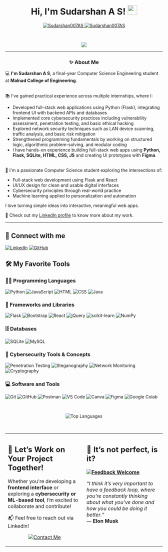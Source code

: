 <h1 align="center">
Hi, I'm Sudarshan A S!
	<a href="https://github.com/Sudarshan007AS" target="_self">
		<img src="https://media.giphy.com/media/hvRJCLFzcasrR4ia7z/giphy.gif" width="30">
	</a>
</h1>
<p align="center">
	<a href="https://github.com/Sudarshan007AS">
		<img src="https://komarev.com/ghpvc/?username=Sudarshan007AS&label=Profile%20views&color=0e75b6&style=flat" alt="Sudarshan007AS">
	</a>
	<a href="https://github.com/Sudarshan007AS">
		<img src="https://img.shields.io/github/followers/Sudarshan007AS?label=Followers" alt="Sudarshan007AS">
	</a>
</p>
<br>
<p align="center">
	<a href="https://github.com/Sudarshan007AS">
		<img src="https://readme-typing-svg.herokuapp.com?lines=Frontend+Web+Developer;Python+Developer;Cybersecurity+Enthusiast;Final+Year+CSE+Student&center=true&width=440&height=45">
	</a>
</p>

<hr>

<h3 align="center">✨ About Me</h3>

<p>
💻 <strong>I'm Sudarshan A S</strong>, a final-year Computer Science Engineering student at <strong>Malnad College of Engineering</strong>.<br><br>

📚 I've gained practical experience across multiple internships, where I:

- Developed full-stack web applications using Python (Flask), integrating frontend UI with backend APIs and databases
- Implemented core cybersecurity practices including vulnerability assessment, penetration testing, and basic ethical hacking
- Explored network security techniques such as LAN device scanning, traffic analysis, and basic risk mitigation
- Strengthened programming fundamentals by working on structured logic, algorithmic problem-solving, and modular coding
- I have hands-on experience building full-stack web apps using <strong>Python, Flask, SQLite, HTML, CSS, JS</strong> and creating UI prototypes with <strong>Figma</strong>.<br><br>

🚀 I'm a passionate Computer Science student exploring the intersections of:

- Full-stack web development using Flask and React
- UI/UX design for clean and usable digital interfaces
- Cybersecurity principles through real-world practice
- Machine learning applied to personalization and automation

I love turning simple ideas into interactive, meaningful web apps.
<br>

📄 Check out my <a href="https://www.linkedin.com/in/sudarshanas/">LinkedIn profile</a> to know more about my work.
</p>

<hr>



<h2 id="-connect-with-me">🤝 Connect with me</h2>
	<a href="https://www.linkedin.com/in/sudarshanas/"><img src="https://img.shields.io/badge/linkedin-%230A66C2.svg?style=plastic&logo=linkedin&logoColor=white" alt="LinkedIn"></a>
	<a href="https://github.com/Sudarshan007AS"><img src="https://img.shields.io/badge/github-%23181717.svg?style=plastic&logo=github&logoColor=white" alt="GitHub"></a>
</p>

<h2 id="️-my-favorite-tools">🛠️ My Favorite Tools</h2>

<h3 id="-programming-languages">👨‍💻 Programming Languages</h3>
<p>
    <img alt="Python" src="https://img.shields.io/badge/Python-%2314354C.svg?logo=python&logoColor=white">
    <img alt="JavaScript" src="https://img.shields.io/badge/JavaScript-%23F7DF1E.svg?logo=javascript&logoColor=black">
    <img alt="HTML" src="https://img.shields.io/badge/HTML5-%23E34F26.svg?logo=html5&logoColor=white">
    <img alt="CSS" src="https://img.shields.io/badge/CSS3-%231572B6.svg?logo=css3&logoColor=white">
    <img alt="Java" src="https://img.shields.io/badge/Java-%23007396.svg?logo=java&logoColor=white">
</p>

<h3 id="-frameworks-and-libraries">🧰 Frameworks and Libraries</h3>
<p>
    <img alt="Flask" src="https://img.shields.io/badge/Flask-%23000.svg?logo=flask&logoColor=white">
    <img alt="Bootstrap" src="https://img.shields.io/badge/Bootstrap-%23563D7C.svg?logo=bootstrap&logoColor=white">
    <img alt="React" src="https://img.shields.io/badge/React-%2320232a.svg?logo=react&logoColor=61DAFB">
    <img alt="jQuery" src="https://img.shields.io/badge/jQuery-%230769AD.svg?logo=jquery&logoColor=white">
    <img alt="scikit-learn" src="https://img.shields.io/badge/scikit--learn-%23F7931E.svg?logo=scikit-learn&logoColor=white">
    <img alt="NumPy" src="https://img.shields.io/badge/NumPy-%23013243.svg?logo=numpy&logoColor=white">
</p>

<h3 id="️-databases-and-cloud-hosting">🗄️ Databases</h3>
<p>
    <img alt="SQLite" src="https://img.shields.io/badge/SQLite-%23003B57.svg?logo=sqlite&logoColor=white">
    <img alt="MySQL" src="https://img.shields.io/badge/MySQL-%2300f.svg?logo=mysql&logoColor=white">
</p>

<h3 id="-cybersecurity-tools">🔐 Cybersecurity Tools & Concepts</h3>
<p>
    <img alt="Penetration Testing" src="https://img.shields.io/badge/Penetration%20Testing-%23000000.svg?logo=verizon&logoColor=white">
    <img alt="Steganography" src="https://img.shields.io/badge/Steganography-%230072B1.svg?logo=gnupg&logoColor=white">
    <img alt="Network Monitoring" src="https://img.shields.io/badge/Network%20Scanning-%233498DB.svg?logo=wifi&logoColor=white">
    <img alt="Cryptography" src="https://img.shields.io/badge/Cryptography-%236C3483.svg?logo=gnupg&logoColor=white">
</p>

<h3 id="-software-and-tools">💻 Software and Tools</h3>
<p>
    <img alt="Git" src="https://img.shields.io/badge/Git-%23F05033.svg?logo=git&logoColor=white">
    <img alt="GitHub" src="https://img.shields.io/badge/GitHub-%23181717.svg?logo=github&logoColor=white">
    <img alt="Postman" src="https://img.shields.io/badge/Postman-FF6C37?logo=postman&logoColor=white">
    <img alt="VS Code" src="https://img.shields.io/badge/VS%20Code-0078d7.svg?logo=visual-studio-code&logoColor=white">
    <img alt="Canva" src="https://img.shields.io/badge/Canva-%2300C4CC.svg?logo=canva&logoColor=white">
    <img alt="Figma" src="https://img.shields.io/badge/Figma-%23F24E1E.svg?logo=figma&logoColor=white">
    <img alt="Google Colab" src="https://img.shields.io/badge/Google%20Colab-%23F9AB00.svg?logo=google-colab&logoColor=white">
</p>
<br>
<p align="center">
  <img src="https://github-readme-stats.vercel.app/api/top-langs/?username=Sudarshan007AS&layout=compact&theme=tokyonight" alt="Top Languages">
</p>

<br>
<table>
  <tr>
<td width="50%" valign="top">
<h2 id="lets-work-on-your-project-together">🤝 Let’s Work on Your Project Together!</h2>
  <p>
    Whether you're developing a <strong>frontend interface</strong> or exploring a <strong>cybersecurity or ML-based tool</strong>, I’m excited to collaborate and contribute!
  </p>
<p>
    📬 Feel free to reach out via Linkedin!
  </p>
  <p align="center">
    <a href="https://www.linkedin.com/in/sudarshanas/" target="_blank">
  <img src="https://img.shields.io/badge/Contact%20Me-0A66C2?style=for-the-badge&logo=linkedin&logoColor=white" alt="Contact Me">
</a>
  </p>
</td>

  </p>
</td>

  <td width="50%" valign="top">
<h2 id="its-not-perfect-isnt-it">🤔 It’s not perfect, is it?</h2>
<p><strong>
  <a href="https://github.com/Sudarshan007AS">
    <img alt="Feedback Welcome" src="https://img.shields.io/badge/Feedback-Welcome-brightgreen?style=flat-square&logo=github">
  </a>
</strong></p>
<p><em>“I think it’s very important to have a feedback loop, where you’re constantly thinking about what you’ve done and how you could be doing it better.”</em><br>
— <strong>Elon Musk</strong></p>
	<br>
  </td>
  </tr>
</table>
